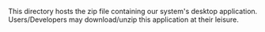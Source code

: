 This directory hosts the zip file containing our system's desktop application. Users/Developers may download/unzip this application at their leisure.
